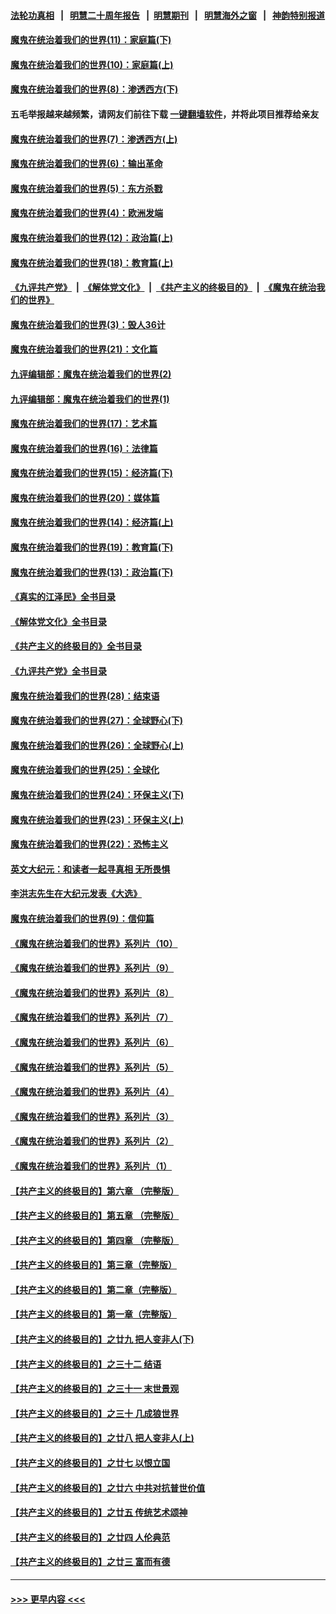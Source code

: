 #### [法轮功真相](https://github.com/gfw-breaker/truth/blob/master/README.md?t=0) &nbsp;&nbsp;|&nbsp;&nbsp; [明慧二十周年报告](https://github.com/gfw-breaker/mh-reports/blob/master/README.md?t=0) &nbsp;&nbsp;|&nbsp;&nbsp;[明慧期刊](https://github.com/gfw-breaker/mh-qikan) &nbsp;&nbsp;|&nbsp;&nbsp; [明慧海外之窗](https://github.com/gfw-breaker/mh-news/blob/master/README.md?t=0) &nbsp;&nbsp;|&nbsp;&nbsp; [神韵特别报道](https://github.com/gfw-breaker/mh-news/blob/master/shenyun.md?t=0)
#### [魔鬼在统治着我们的世界(11)：家庭篇(下)](../pages/nsc422/n10440961.md?t=01041243) 
#### [魔鬼在统治着我们的世界(10)：家庭篇(上)](../pages/nsc422/n10435448.md?t=01041243) 
#### [魔鬼在统治着我们的世界(8)：渗透西方(下)](../pages/nsc422/n10429603.md?t=01041243) 
#### 五毛举报越来越频繁，请网友们前往下载 [一键翻墙软件](https://github.com/gfw-breaker/ssr-accounts)，并将此项目推荐给亲友
#### [魔鬼在统治着我们的世界(7)：渗透西方(上)](../pages/nsc422/n10426013.md?t=01041243) 
#### [魔鬼在统治着我们的世界(6)：输出革命](../pages/nsc422/n10421536.md?t=01041243) 
#### [魔鬼在统治着我们的世界(5)：东方杀戮](../pages/nsc422/n10417707.md?t=01041243) 
#### [魔鬼在统治着我们的世界(4)：欧洲发端](../pages/nsc422/n10414890.md?t=01041243) 
#### [魔鬼在统治着我们的世界(12)：政治篇(上)](../pages/nsc422/n10444576.md?t=01041243) 
#### [魔鬼在统治着我们的世界(18)：教育篇(上)](../pages/nsc422/n10526970.md?t=01041243) 
#### [《九评共产党》](https://github.com/begood0513/9ping.md/blob/master/README.md) &nbsp;|&nbsp; [《解体党文化》](../../../../jtdwh.md/blob/master/README.md)  &nbsp;|&nbsp; [《共产主义的终极目的》](../../../../gczydzjmd.md/blob/master/README.md) &nbsp;|&nbsp; [《魔鬼在统治我们的世界》](../../../../mgztzwmdsj.md/blob/master/README.md) 
#### [魔鬼在统治着我们的世界(3)：毁人36计](../pages/nsc422/n10411583.md?t=01041243) 
#### [魔鬼在统治着我们的世界(21)：文化篇](../pages/nsc422/n10597706.md?t=01041243) 
#### [九评编辑部：魔鬼在统治着我们的世界(2)](../pages/nsc422/n10410036.md?t=01041243) 
#### [九评编辑部：魔鬼在统治着我们的世界(1)](../pages/nsc422/n10406825.md?t=01041243) 
#### [魔鬼在统治着我们的世界(17)：艺术篇](../pages/nsc422/n10499093.md?t=01041243) 
#### [魔鬼在统治着我们的世界(16)：法律篇](../pages/nsc422/n10485969.md?t=01041243) 
#### [魔鬼在统治着我们的世界(15)：经济篇(下)](../pages/nsc422/n10469975.md?t=01041243) 
#### [魔鬼在统治着我们的世界(20)：媒体篇](../pages/nsc422/n10586579.md?t=01041243) 
#### [魔鬼在统治着我们的世界(14)：经济篇(上)](../pages/nsc422/n10457370.md?t=01041243) 
#### [魔鬼在统治着我们的世界(19)：教育篇(下)](../pages/nsc422/n10564808.md?t=01041243) 
#### [魔鬼在统治着我们的世界(13)：政治篇(下)](../pages/nsc422/n10448270.md?t=01041243) 
#### [《真实的江泽民》全书目录](../pages/nsc422/n13721399.md?t=01041243) 
#### [《解体党文化》全书目录](../pages/nsc422/n13721157.md?t=01041243) 
#### [《共产主义的终极目的》全书目录](../pages/nsc422/n13721048.md?t=01041243) 
#### [《九评共产党》全书目录](../pages/nsc422/n13708085.md?t=01041243) 
#### [魔鬼在统治着我们的世界(28)：结束语](../pages/nsc422/n10936246.md?t=01041243) 
#### [魔鬼在统治着我们的世界(27)：全球野心(下)](../pages/nsc422/n10928319.md?t=01041243) 
#### [魔鬼在统治着我们的世界(26)：全球野心(上)](../pages/nsc422/n10900318.md?t=01041243) 
#### [魔鬼在统治着我们的世界(25)：全球化](../pages/nsc422/n10788205.md?t=01041243) 
#### [魔鬼在统治着我们的世界(24)：环保主义(下)](../pages/nsc422/n10695307.md?t=01041243) 
#### [魔鬼在统治着我们的世界(23)：环保主义(上)](../pages/nsc422/n10688613.md?t=01041243) 
#### [魔鬼在统治着我们的世界(22)：恐怖主义](../pages/nsc422/n10614727.md?t=01041243) 
#### [英文大纪元：和读者一起寻真相 无所畏惧](../pages/nsc422/n12542027.md?t=01041243) 
#### [李洪志先生在大纪元发表《大选》](../pages/nsc422/n12534746.md?t=01041243) 
#### [魔鬼在统治着我们的世界(9)：信仰篇](../pages/nsc422/n10432159.md?t=01041243) 
#### [《魔鬼在统治着我们的世界》系列片（10）](../pages/nsc422/n12292670.md?t=01041243) 
#### [《魔鬼在统治着我们的世界》系列片（9）](../pages/nsc422/n12290859.md?t=01041243) 
#### [《魔鬼在统治着我们的世界》系列片（8）](../pages/nsc422/n12287445.md?t=01041243) 
#### [《魔鬼在统治着我们的世界》系列片（7）](../pages/nsc422/n12283425.md?t=01041243) 
#### [《魔鬼在统治着我们的世界》系列片（6）](../pages/nsc422/n12282314.md?t=01041243) 
#### [《魔鬼在统治着我们的世界》系列片（5）](../pages/nsc422/n12281419.md?t=01041243) 
#### [《魔鬼在统治着我们的世界》系列片（4）](../pages/nsc422/n12274024.md?t=01041243) 
#### [《魔鬼在统治着我们的世界》系列片（3）](../pages/nsc422/n12271322.md?t=01041243) 
#### [《魔鬼在统治着我们的世界》系列片（2）](../pages/nsc422/n12269049.md?t=01041243) 
#### [《魔鬼在统治着我们的世界》系列片（1）](../pages/nsc422/n12267575.md?t=01041243) 
#### [【共产主义的终极目的】第六章 （完整版）](../pages/nsc422/n11428913.md?t=01041243) 
#### [【共产主义的终极目的】第五章 （完整版）](../pages/nsc422/n11428912.md?t=01041243) 
#### [【共产主义的终极目的】第四章 （完整版）](../pages/nsc422/n11428907.md?t=01041243) 
#### [【共产主义的终极目的】第三章（完整版）](../pages/nsc422/n11428848.md?t=01041243) 
#### [【共产主义的终极目的】第二章（完整版）](../pages/nsc422/n11428831.md?t=01041243) 
#### [【共产主义的终极目的】第一章（完整版）](../pages/nsc422/n11417651.md?t=01041243) 
#### [【共产主义的终极目的】之廿九 把人变非人(下)](../pages/nsc422/n11344140.md?t=01041243) 
#### [【共产主义的终极目的】之三十二 结语](../pages/nsc422/n11360535.md?t=01041243) 
#### [【共产主义的终极目的】之三十一 末世景观](../pages/nsc422/n11351129.md?t=01041243) 
#### [【共产主义的终极目的】之三十 几成狼世界](../pages/nsc422/n11348280.md?t=01041243) 
#### [【共产主义的终极目的】之廿八 把人变非人(上)](../pages/nsc422/n11340492.md?t=01041243) 
#### [【共产主义的终极目的】之廿七 以恨立国](../pages/nsc422/n11336944.md?t=01041243) 
#### [【共产主义的终极目的】之廿六 中共对抗普世价值](../pages/nsc422/n11324785.md?t=01041243) 
#### [【共产主义的终极目的】之廿五 传统艺术颂神](../pages/nsc422/n11296396.md?t=01041243) 
#### [【共产主义的终极目的】之廿四 人伦典范](../pages/nsc422/n11296397.md?t=01041243) 
#### [【共产主义的终极目的】之廿三 富而有德](../pages/nsc422/n11283598.md?t=01041243) 

----
#### [ >>> 更早内容 <<< ](../indexes/nsc422-earlier.md)

